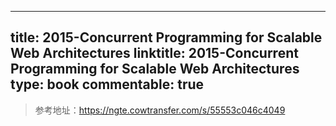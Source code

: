 
---
title: 2015-Concurrent Programming for Scalable Web Architectures
linktitle: 2015-Concurrent Programming for Scalable Web Architectures
type: book
commentable: true
---

> 参考地址：https://ngte.cowtransfer.com/s/55553c046c4049

    